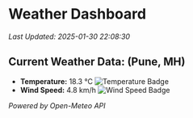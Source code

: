 
# Weather Dashboard

_Last Updated: 2025-01-30 22:08:30_

## Current Weather Data: (Pune, MH)
- **Temperature:** 18.3 °C ![Temperature Badge](https://img.shields.io/badge/Temperature-Low%20Temp-blue)
- **Wind Speed:** 4.8 km/h ![Wind Speed Badge](https://img.shields.io/badge/Wind%20Speed-Low%20Wind-blue)

*Powered by Open-Meteo API*
